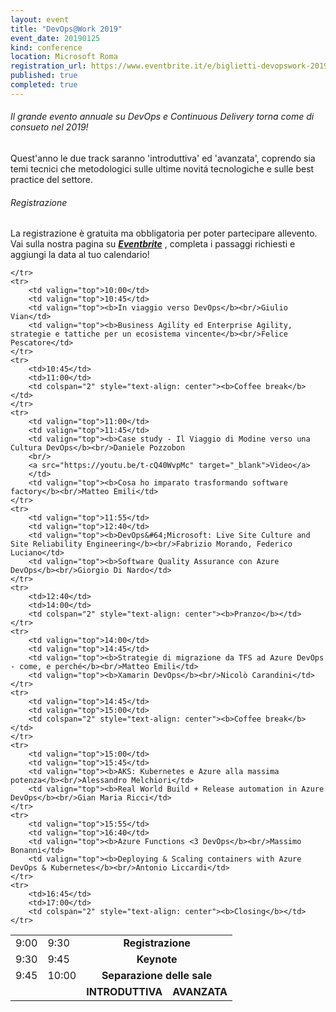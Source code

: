 ```yaml
---
layout: event
title: "DevOps@Work 2019"
event_date: 20190125
kind: conference
location: Microsoft Roma
registration_url: https://www.eventbrite.it/e/biglietti-devopswork-2019-53471685250
published: true
completed: true
---
```




<h6>Il grande evento annuale su DevOps e Continuous Delivery torna come di consueto nel 2019!</h6>

Quest'anno le due track saranno 'introduttiva' ed 'avanzata', coprendo sia temi tecnici che metodologici sulle ultime novitá tecnologiche e sulle best practice del settore.

<h6>Registrazione</h6>

La registrazione è gratuita ma obbligatoria per poter partecipare allevento.
Vai sulla nostra pagina su ***[Eventbrite](https://www.eventbrite.it/e/biglietti-devopswork-2019-53471685250)*** , completa i passaggi richiesti e aggiungi la data al tuo calendario!

<!-- <script type="text/javascript" src="https://sessionize.com/api/v2/0bbvnh30/view/grid"></script> -->

<table class="table table-bordered">
	<tr>
		<td>9:00</td>
		<td>9:30</td>
		<td colspan="2" style="text-align: center"><b>Registrazione</b></td>
	</tr>
	<tr>
		<td>9:30</td>
		<td>9:45</td>
		<td colspan="2" style="text-align: center"><b>Keynote</b></td>
	</tr>
	<tr>
		<td>9:45</td>
		<td>10:00</td>
		<td colspan="2" style="text-align: center"><b>Separazione delle sale</b></td>
	</tr>
	<tr>
		<td></td>
		<td></td>
		<td style="text-align: center"><b>INTRODUTTIVA</b></td>
		<td style="text-align: center"><b>AVANZATA</b></td>

	</tr>
	<tr>
		<td valign="top">10:00</td>
		<td valign="top">10:45</td>
		<td valign="top"><b>In viaggio verso DevOps</b><br/>Giulio Vian</td>
		<td valign="top"><b>Business Agility ed Enterprise Agility, strategie e tattiche per un ecosistema vincente</b><br/>Felice Pescatore</td>
	</tr>
	<tr>
		<td>10:45</td>
		<td>11:00</td>
		<td colspan="2" style="text-align: center"><b>Coffee break</b></td>
	</tr>
	<tr>
		<td valign="top">11:00</td>
		<td valign="top">11:45</td>
		<td valign="top"><b>Case study - Il Viaggio di Modine verso una Cultura DevOps</b><br/>Daniele Pozzobon
		<br/>
		<a src="https://youtu.be/t-cQ40WvpMc" target="_blank">Video</a>
		</td>
		<td valign="top"><b>Cosa ho imparato trasformando software factory</b><br/>Matteo Emili</td>
	</tr>
	<tr>
		<td valign="top">11:55</td>
		<td valign="top">12:40</td>
		<td valign="top"><b>DevOps&#64;Microsoft: Live Site Culture and Site Reliability Engineering</b><br/>Fabrizio Morando, Federico Luciano</td>
		<td valign="top"><b>Software Quality Assurance con Azure DevOps</b><br/>Giorgio Di Nardo</td>
	</tr>
	<tr>
		<td>12:40</td>
		<td>14:00</td>
		<td colspan="2" style="text-align: center"><b>Pranzo</b></td>
	</tr>
	<tr>
		<td valign="top">14:00</td>
		<td valign="top">14:45</td>
		<td valign="top"><b>Strategie di migrazione da TFS ad Azure DevOps - come, e perché</b><br/>Matteo Emili</td>
		<td valign="top"><b>Xamarin DevOps</b><br/>Nicolò Carandini</td>
	</tr>
	<tr>
		<td valign="top">14:45</td>
		<td valign="top">15:00</td>
		<td colspan="2" style="text-align: center"><b>Coffee break</b></td>
	</tr>
	<tr>
		<td valign="top">15:00</td>
		<td valign="top">15:45</td>
		<td valign="top"><b>AKS: Kubernetes e Azure alla massima potenza</b><br/>Alessandro Melchiori</td>
		<td valign="top"><b>Real World Build + Release automation in Azure DevOps</b><br/>Gian Maria Ricci</td>
	</tr>
	<tr>
		<td valign="top">15:55</td>
		<td valign="top">16:40</td>
		<td valign="top"><b>Azure Functions <3 DevOps</b><br/>Massimo Bonanni</td>
		<td valign="top"><b>Deploying & Scaling containers with Azure DevOps & Kubernetes</b><br/>Antonio Liccardi</td>
	</tr>
	<tr>
		<td>16:45</td>
		<td>17:00</td>
		<td colspan="2" style="text-align: center"><b>Closing</b></td>
	</tr>
</table>

